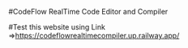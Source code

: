#CodeFlow RealTime Code Editor and Compiler

#Test this website using Link =>https://codeflowrealtimecompiler.up.railway.app/
